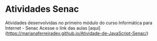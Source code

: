 # Atividades Senac
Atividades desenvolvidas no primeiro módulo do curso Informática para Internet - Senac
Acesse o link das aulas [aqui] (https://marianaferreiradev.github.io/Atividade-de-JavaScript-Senac/)
